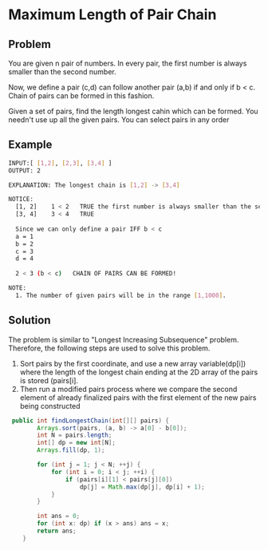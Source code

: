 # Maximum Length of Pair Chain

## Problem
You are given n pair of numbers. In every pair, the first number is always smaller than the second number.

Now, we define a pair (c,d) can follow another pair (a,b) if and only if b < c. Chain of pairs can be formed in this fashion. 

Given a set of pairs, find the length longest cahin which can be formed. You needn't use up all the given pairs. You can select pairs in any order

## Example 
```bash 
INPUT:[ [1,2], [2,3], [3,4] ] 
OUTPUT: 2

EXPLANATION: The longest chain is [1,2] -> [3,4]

NOTICE: 
  [1, 2]    1 < 2   TRUE the first number is always smaller than the second number! 
  [3, 4]    3 < 4   TRUE
  
  Since we can only define a pair IFF b < c 
  a = 1
  b = 2
  c = 3
  d = 4
  
  2 < 3 (b < c)   CHAIN OF PAIRS CAN BE FORMED! 

NOTE:
  1. The number of given pairs will be in the range [1,1000].
```
## Solution 
The problem is similar to "Longest Increasing Subsequence" problem.
Therefore, the following steps are used to solve this problem.

1) Sort pairs by the first coordinate, and use a new array variable(dp[i]) where the length of the longest chain ending at the 2D array of the pairs is stored (pairs[i]. 
2) Then run a modified pairs process where we compare the second element of already finalized pairs with the first element of the new pairs being constructed

```java
 public int findLongestChain(int[][] pairs) {
        Arrays.sort(pairs, (a, b) -> a[0] - b[0]);
        int N = pairs.length;
        int[] dp = new int[N];
        Arrays.fill(dp, 1);

        for (int j = 1; j < N; ++j) {
            for (int i = 0; i < j; ++i) {
                if (pairs[i][1] < pairs[j][0])
                    dp[j] = Math.max(dp[j], dp[i] + 1);
            }
        }

        int ans = 0;
        for (int x: dp) if (x > ans) ans = x;
        return ans;
    }
```

